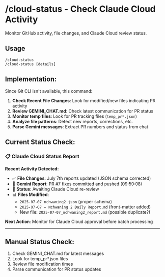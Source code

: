 # /cloud-status - Check Claude Cloud Activity

Monitor GitHub activity, file changes, and Claude Cloud review status.

## Usage
```
/cloud-status
/cloud-status [details]
```

## Implementation:
Since Git CLI isn't available, this command:

1. **Check Recent File Changes**: Look for modified/new files indicating PR activity
2. **Review GEMINI_CHAT.md**: Check latest communication for PR status  
3. **Monitor temp files**: Look for PR tracking files (`temp_pr*.json`)
4. **Analyze file patterns**: Detect new reports, corrections, etc.
5. **Parse Gemini messages**: Extract PR numbers and status from chat

## Current Status Check:

### 📋 **Claude Cloud Status Report**

**Recent Activity Detected:**
- ✅ **File Changes**: July 7th reports updated (JSON schema corrected)
- 📝 **Gemini Report**: PR #7 fixes committed and pushed (09:50:08)
- 🔄 **Status**: Awaiting Claude Cloud re-review
- 📊 **Files Modified**: 
  - `2025-07-07_nchwaning2.json` (proper schema)
  - `2025-07-07 – Nchwaning 2 Daily Report.md` (front-matter added)
  - New file: `2025-07-07_nchwaning2_report.md` (possible duplicate?)

**Next Action**: Monitor for Claude Cloud approval before batch processing

---

## Manual Status Check:
1. Check GEMINI_CHAT.md for latest messages
2. Look for temp_pr*.json files  
3. Review file modification times
4. Parse communication for PR status updates